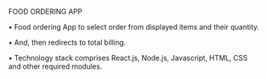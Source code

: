  FOOD ORDERING APP

•	Food ordering App to select order from displayed items and their quantity.

•	And, then redirects to total billing.

•	Technology stack comprises React.js, Node.js, Javascript, HTML, CSS and other required modules.



